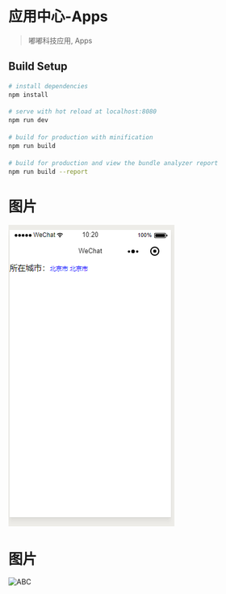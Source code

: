 # 应用中心-Apps

> 嘟嘟科技应用, Apps

## Build Setup

``` bash
# install dependencies
npm install

# serve with hot reload at localhost:8080
npm run dev

# build for production with minification
npm run build

# build for production and view the bundle analyzer report
npm run build --report

```
# 图片
![Image text](https://github.com/quhongqiang/-/blob/master/img/32.png)
# 图片
![ABC](http://www.baidu.com/img/bdlogo.gif)